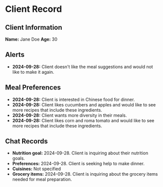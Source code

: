 # Client Record

## Client Information
**Name:** Jane Doe
**Age:** 30

## Alerts
- **2024-09-28:** Client doesn't like the meal suggestions and would not like to make it again.

## Meal Preferences
- **2024-09-28:** Client is interested in Chinese food for dinner.
- **2024-09-28:** Client likes cucumbers and apples and would like to see more recipes that include these ingredients.
- **2024-09-28:** Client wants more diversity in their meals.
- **2024-09-28:** Client likes corn and roma tomato and would like to see more recipes that include these ingredients.

## Chat Records
- **Nutrition goal:** 2024-09-28. Client is inquiring about their nutrition goals.
- **Preferences:** 2024-09-28. Client is seeking help to make dinner.
- **Cuisines:** Not specified
- **Grocery items:** 2024-09-28. Client is inquiring about the grocery items needed for meal preparation.
